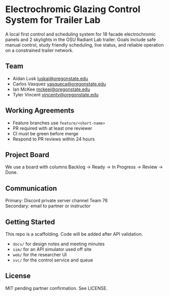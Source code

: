 # Electrochromic Glazing Control System for Trailer Lab

A local first control and scheduling system for 18 facade electrochromic panels and 2 skylights in the OSU Radiant Lab trailer. Goals include safe manual control, study friendly scheduling, live status, and reliable operation on a constrained trailer network.

## Team

- Aidan Lusk  <luskai@oregonstate.edu>  
- Carlos Vasquez  <vasqueca@oregonstate.edu>  
- Ian McKee  <mckeei@oregonstate.edu>  
- Tyler Vincent  <vincenty@oregonstate.edu>

## Working Agreements

- Feature branches use `feature/<short-name>`
- PR required with at least one reviewer
- CI must be green before merge
- Respond to PR reviews within 24 hours

## Project Board

We use a board with columns Backlog → Ready → In Progress → Review → Done.

## Communication

Primary: Discord private server channel Team 76  
Secondary: email to partner or instructor

## Getting Started

This repo is a scaffolding. Code will be added after API validation.
- `docs/` for design notes and meeting minutes
- `sim/` for an API simulator used off site
- `web/` for the researcher UI
- `svc/` for the control service and queue

## License

MIT pending partner confirmation. See LICENSE.

